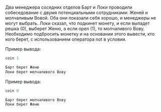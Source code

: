 Два менеджера соседних отделов Барт и Локи проводили собеседование с двумя потенциальными сотрудниками: Женей и молчаливым Вовой. Оба они показали себя хорошо, и менеджеры не могут выбрать. Локи сказал, что подкинет монету, и если выпадет решка (0), выберет Женю, а если орел (1), то молчаливого Вову. Необходимо подбросить монетку и на основании этого вывести, кто кого берет, с использованием оператора not в условии.

Пример вывода:

```python
coin 1

Барт берет Женю
Локи берет молчаливого Вову
```

Пример вывода: 
```python
coin 0

Барт берет молчаливого Вову
Локи берет Женю
```


